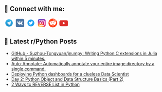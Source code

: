 ## 🔎 Connect with me:
[<img src="https://github.com/bullbesh/bullbesh/blob/main/images/Telegram.png" width="32" height="32" />](https://t.me/bullbesh)
[<img src="https://github.com/bullbesh/bullbesh/blob/main/images/VK.png" width="32" height="32" />](https://vk.com/bullbesh)
[<img src="https://github.com/bullbesh/bullbesh/blob/main/images/Twitter.png" width="32" height="32" />](https://twitter.com/bullbesh1)
[<img src="https://github.com/bullbesh/bullbesh/blob/main/images/Instagram.png" width="32" height="32" />](https://www.instagram.com/bullbesh)
[<img src="https://github.com/bullbesh/bullbesh/blob/main/images/Reddit.png" width="32" height="32" />](https://www.reddit.com/user/bullbesh)
[<img src="https://github.com/bullbesh/bullbesh/blob/main/images/YouTube.png" width="32" height="32" />](https://www.youtube.com/channel/UCtfjRs6uzgq5mfm8S06WTcg)

## 📕 Latest r/Python Posts
<!-- BLOG-POST-LIST:START -->
- [GitHub - Suzhou-Tongyuan/jnumpy: Writing Python C extensions in Julia within 5 minutes.](https://www.reddit.com/r/Python/comments/wljt3m/github_suzhoutongyuanjnumpy_writing_python_c/)
- [Auto-Annotate: Automatically annotate your entire image directory by a single command.](https://www.reddit.com/r/Python/comments/wljfis/autoannotate_automatically_annotate_your_entire/)
- [Deploying Python dashboards for a clueless Data Scientist](https://www.reddit.com/r/Python/comments/wlj78b/deploying_python_dashboards_for_a_clueless_data/)
- [Day 2: Python Object and Data Structure Basics &lpar;Part 2&rpar;](https://www.reddit.com/r/Python/comments/wliliz/day_2_python_object_and_data_structure_basics/)
- [2 Ways to REVERSE List in Python](https://www.reddit.com/r/Python/comments/wlhv7f/2_ways_to_reverse_list_in_python/)
<!-- BLOG-POST-LIST:END -->
